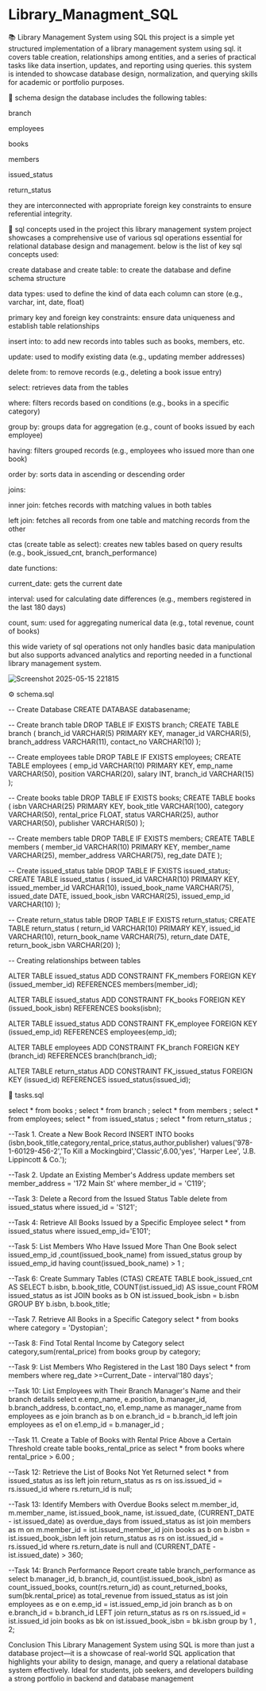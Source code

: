 
# Library_Managment_SQL
📚 Library Management System using SQL
this project is a simple yet structured implementation of a library management system using sql. it covers table creation, relationships among entities, and a series of practical tasks like data insertion, updates, and reporting using queries. this system is intended to showcase database design, normalization, and querying skills for academic or portfolio purposes.

📌 schema design
the database includes the following tables:

branch

employees

books

members

issued_status

return_status

they are interconnected with appropriate foreign key constraints to ensure referential integrity.

🧠 sql concepts used in the project
this library management system project showcases a comprehensive use of various sql operations essential for relational database design and management. below is the list of key sql concepts used:

create database and create table: to create the database and define schema structure

data types: used to define the kind of data each column can store (e.g., varchar, int, date, float)

primary key and foreign key constraints: ensure data uniqueness and establish table relationships

insert into: to add new records into tables such as books, members, etc.

update: used to modify existing data (e.g., updating member addresses)

delete from: to remove records (e.g., deleting a book issue entry)

select: retrieves data from the tables

where: filters records based on conditions (e.g., books in a specific category)

group by: groups data for aggregation (e.g., count of books issued by each employee)

having: filters grouped records (e.g., employees who issued more than one book)

order by: sorts data in ascending or descending order

joins:

inner join: fetches records with matching values in both tables

left join: fetches all records from one table and matching records from the other

ctas (create table as select): creates new tables based on query results (e.g., book_issued_cnt, branch_performance)

date functions:

current_date: gets the current date

interval: used for calculating date differences (e.g., members registered in the last 180 days)

count, sum: used for aggregating numerical data (e.g., total revenue, count of books)

this wide variety of sql operations not only handles basic data manipulation but also supports advanced analytics and reporting needed in a functional library management system.

![Screenshot 2025-05-15 221815](https://github.com/user-attachments/assets/9f0b40d4-cb8c-445e-af8c-0bdae41f07b0)

⚙️ schema.sql

-- Create Database
CREATE DATABASE databasename;

-- Create branch table
DROP TABLE IF EXISTS branch;
CREATE TABLE branch (
    branch_id VARCHAR(5) PRIMARY KEY,
    manager_id VARCHAR(5),
    branch_address VARCHAR(11),
    contact_no VARCHAR(10)
);

-- Create employees table
DROP TABLE IF EXISTS employees;
CREATE TABLE employees (
    emp_id VARCHAR(10) PRIMARY KEY,
    emp_name VARCHAR(50),
    position VARCHAR(20),
    salary INT,
    branch_id VARCHAR(15)
);

-- Create books table
DROP TABLE IF EXISTS books;
CREATE TABLE books (
    isbn VARCHAR(25) PRIMARY KEY,
    book_title VARCHAR(100),
    category VARCHAR(50),
    rental_price FLOAT,
    status VARCHAR(25),
    author VARCHAR(50),
    publisher VARCHAR(50)
);

-- Create members table
DROP TABLE IF EXISTS members;
CREATE TABLE members (
    member_id VARCHAR(10) PRIMARY KEY,
    member_name VARCHAR(25),
    member_address VARCHAR(75),
    reg_date DATE
);

-- Create issued_status table
DROP TABLE IF EXISTS issued_status;
CREATE TABLE issued_status (
    issued_id VARCHAR(10) PRIMARY KEY,
    issued_member_id VARCHAR(10),
    issued_book_name VARCHAR(75),
    issued_date DATE,
    issued_book_isbn VARCHAR(25),
    issued_emp_id VARCHAR(10)
);

-- Create return_status table
DROP TABLE IF EXISTS return_status;
CREATE TABLE return_status (
    return_id VARCHAR(10) PRIMARY KEY,
    issued_id VARCHAR(10),
    return_book_name VARCHAR(75),
    return_date DATE,
    return_book_isbn VARCHAR(20)
);

-- Creating relationships between tables

ALTER TABLE issued_status
    ADD CONSTRAINT FK_members
    FOREIGN KEY (issued_member_id)
    REFERENCES members(member_id);

ALTER TABLE issued_status
    ADD CONSTRAINT FK_books
    FOREIGN KEY (issued_book_isbn)
    REFERENCES books(isbn);

ALTER TABLE issued_status
    ADD CONSTRAINT FK_employee
    FOREIGN KEY (issued_emp_id)
    REFERENCES employees(emp_id);

ALTER TABLE employees
    ADD CONSTRAINT FK_branch
    FOREIGN KEY (branch_id)
    REFERENCES branch(branch_id);

ALTER TABLE return_status
    ADD CONSTRAINT FK_issued_status
    FOREIGN KEY (issued_id)
    REFERENCES issued_status(issued_id);
 


🧪 tasks.sql

select * from books ;
select * from branch ;
select * from members ;
select * from employees;
select * from issued_status ;
select * from return_status ;

--Task 1. Create a New Book Record
INSERT INTO books (isbn,book_title,category,rental_price,status,author,publisher) 
values('978-1-60129-456-2','To Kill a Mockingbird','Classic',6.00,'yes', 'Harper Lee', 'J.B. Lippincott & Co.');

--Task 2. Update an Existing Member's Address
update members
set member_address = '172 Main St'
where member_id = 'C119';

--Task 3: Delete a Record from the Issued Status Table
delete from issued_status
where issued_id = 'S121';

--Task 4: Retrieve All Books Issued by a Specific Employee
select * from issued_status where issued_emp_id='E101';

--Task 5: List Members Who Have Issued More Than One Book
select issued_emp_id ,count(issued_book_name)
from issued_status
group by issued_emp_id
having  count(issued_book_name)  > 1 ;

--Task 6: Create Summary Tables (CTAS)
CREATE TABLE book_issued_cnt AS
SELECT b.isbn, b.book_title, COUNT(ist.issued_id) AS issue_count
FROM issued_status as ist
JOIN books as b
ON ist.issued_book_isbn = b.isbn
GROUP BY b.isbn, b.book_title;

--Task 7. Retrieve All Books in a Specific Category
select * from books where category = 'Dystopian';

--Task 8: Find Total Rental Income by Category
select category,sum(rental_price)
from books
group by category;

--Task 9: List Members Who Registered in the Last 180 Days
select * from members
where reg_date >=Current_Date - interval'180 days';

--Task 10: List Employees with Their Branch Manager's Name and their branch details
select e.emp_name,
e.position,
b.manager_id,
b.branch_address,
b.contact_no,
e1.emp_name as manager_name 
from employees as e
join branch as b 
on e.branch_id = b.branch_id
left join employees as e1 
on e1.emp_id = b.manager_id ;

--Task 11. Create a Table of Books with Rental Price Above a Certain Threshold
create table books_rental_price as
select * from books
where rental_price > 6.00 ;

--Task 12: Retrieve the List of Books Not Yet Returned
select * from issued_status as iss
left join return_status as rs
on iss.issued_id = rs.issued_id 
where rs.return_id is null;

--Task 13: Identify Members with Overdue Books
select 
    m.member_id,
    m.member_name,
    ist.issued_book_name,
    ist.issued_date,
    (CURRENT_DATE - ist.issued_date) as overdue_days
from issued_status as ist
join members as m 
    on m.member_id = ist.issued_member_id
join books as b 
    on b.isbn = ist.issued_book_isbn
left join return_status as rs 
    on ist.issued_id = rs.issued_id
where rs.return_date is null
  and (CURRENT_DATE - ist.issued_date) > 360;

--Task 14: Branch Performance Report
create table branch_performance as
select
b.manager_id,
b.branch_id,
count(ist.issued_book_isbn) as count_issued_books,
count(rs.return_id) as count_returned_books,
sum(bk.rental_price) as total_revenue
from issued_status as ist
join employees as e
on e.emp_id = ist.issued_emp_id
join branch as b
on e.branch_id = b.branch_id
LEFT join return_status as rs
on rs.issued_id = ist.issued_id
join books as bk
on ist.issued_book_isbn = bk.isbn
group by 1 , 2;



 Conclusion
This Library Management System using SQL is more than just a database project—it is a showcase of real-world SQL application that highlights your ability to design, manage, and query a relational database system effectively. Ideal for students, job seekers, and developers building a strong portfolio in backend and database management
